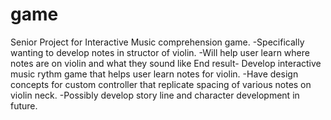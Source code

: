 # game
Senior Project for Interactive Music comprehension game.
-Specifically wanting to develop notes in structor of violin. 
-Will help user learn where notes are on violin and what they sound like
End result- Develop interactive music rythm game that helps user learn notes for violin.
-Have design concepts for custom controller that replicate spacing of various notes on violin neck.
-Possibly develop story line and character development in future.
